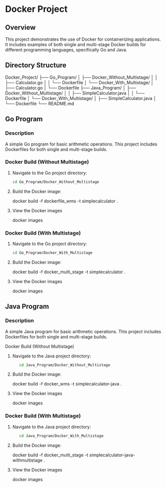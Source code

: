 # Docker Project

## Overview

This project demonstrates the use of Docker for containerizing applications. It includes examples of both single and multi-stage Docker builds for different programming languages, specifically Go and Java.

## Directory Structure

Docker_Project/
├── Go_Program/
│   ├── Docker_Without_Multistage/
│   │   ├── Calculator.go
│   │   └── Dockerfile
│   └── Docker_With_Multistage/
│       ├── Calculator.go
│       └── Dockerfile
├── Java_Program/
│   ├── Docker_Without_Multistage/
│   │   ├── SimpleCalculator.java
│   │   └── Dockerfile
│   └── Docker_With_Multistage/
│       ├── SimpleCalculator.java
│       └── Dockerfile
└── README.md



## Go Program

### Description

A simple Go program for basic arithmetic operations. This project includes Dockerfiles for both single and multi-stage builds.

### Docker Build (Without Multistage)

1. Navigate to the Go project directory:

   ```bash
   cd Go_Program/Docker_Without_Multistage

2. Build the Docker image:

    docker build -f dockerfile_wms -t simplecalculator .

3. View the Docker images
   
    docker images


### Docker Build (With Multistage)

1. Navigate to the Go project directory:

   ```bash
   cd Go_Program/Docker_With_Multistage

2. Build the Docker image:

    docker build -f docker_multi_stage -t simplecalculator .


3. View the Docker images
   
    docker images


## Java Program

### Description

A simple Java program for basic arithmetic operations. This project includes Dockerfiles for both single and multi-stage builds.

Docker Build (Without Multistage)

1. Navigate to the Java project directory:

   ```bash
      cd Java_Program/Docker_Without_Multistage

2. Build the Docker image:

    docker build -f docker_wms -t simplecalculator-java .


3. View the Docker images
   
    docker images


### Docker Build (With Multistage)

1. Navigate to the Java project directory:

   ```bash
      cd Java_Program/Docker_With_Multistage

2. Build the Docker image:

    docker build -f docker_multi_stage -t simplecalculator-java-withmultistage .


3. View the Docker images
   
    docker images



